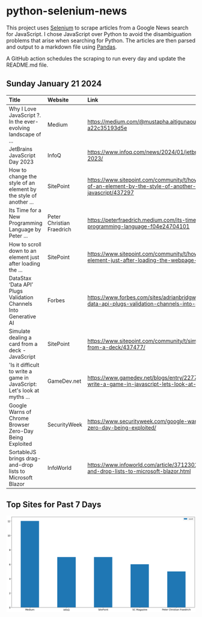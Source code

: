 # python-selenium-news

This project uses [Selenium](https://www.seleniumhq.org/) to scrape articles from a Google News search for JavaScript.
I chose JavaScript over Python to avoid the disambiguation problems that arise when searching for Python.
The articles are then parsed and output to a markdown file using [Pandas](https://pandas.pydata.org/).

A GitHub action schedules the scraping to run every day and update the README.md file.

## Sunday January 21 2024


| Title                                                                   | Website                   | Link                                                                                                                                     |
|:------------------------------------------------------------------------|:--------------------------|:-----------------------------------------------------------------------------------------------------------------------------------------|
| Why I Love JavaScript ?. In the ever-evolving landscape of ...          | Medium                    | https://medium.com/@mustapha.aitigunaoun/why-i-love-javascript-a22c35193d5e                                                              |
| JetBrains JavaScript Day 2023                                           | InfoQ                     | https://www.infoq.com/news/2024/01/jetbrains-javascript-days-2023/                                                                       |
| How to change the style of an element by the style of another ...       | SitePoint                 | https://www.sitepoint.com/community/t/how-to-change-the-style-of-an-element-by-the-style-of-another-element-in-vanilla-javascript/437297 |
| Its Time for a New Programming Language  by Peter ...                   | Peter Christian Fraedrich | https://peterfraedrich.medium.com/its-time-for-a-new-programming-language-f04e24704101                                                   |
| How to scroll down to an element just after loading the ...             | SitePoint                 | https://www.sitepoint.com/community/t/how-to-scroll-down-to-an-element-just-after-loading-the-webpage-that-contains-it/436954            |
| DataStax ‘Data API’ Plugs Validation Channels Into Generative AI        | Forbes                    | https://www.forbes.com/sites/adrianbridgwater/2024/01/17/datastax-data-api-plugs-validation-channels-into-generative-ai/                 |
| Simulate dealing a card from a deck - JavaScript                        | SitePoint                 | https://www.sitepoint.com/community/t/simulate-dealing-a-card-from-a-deck/437477/                                                        |
| 'Is it difficult to write a game in JavaScript: Let's look at myths ... | GameDev.net               | https://www.gamedev.net/blogs/entry/2277546-is-it-difficult-to-write-a-game-in-javascript-lets-look-at-myths-and-reality/                |
| Google Warns of Chrome Browser Zero-Day Being Exploited                 | SecurityWeek              | https://www.securityweek.com/google-warns-of-chrome-browser-zero-day-being-exploited/                                                    |
| SortableJS brings drag-and-drop lists to Microsoft Blazor               | InfoWorld                 | https://www.infoworld.com/article/3712301/sortablejs-brings-drag-and-drop-lists-to-microsoft-blazor.html                                 |
## Top Sites for Past 7 Days

![Graph of Top Sites](https://raw.githubusercontent.com/dan-mba/python-selenium-news/main/last-week.png)

